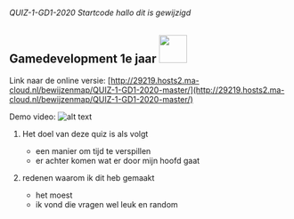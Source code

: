 ###### QUIZ-1-GD1-2020 Startcode hallo dit is gewijzigd

## Gamedevelopment 1e jaar <img src="https://www.ma-web.nl/static/vector/Logo_blok.svg"  width=50>
Link naar de online versie: [http://29219.hosts2.ma-cloud.nl/bewijzenmap/QUIZ-1-GD1-2020-master/](http://29219.hosts2.ma-cloud.nl/bewijzenmap/QUIZ-1-GD1-2020-master/)

Demo video: 
![alt text](https://media.giphy.com/media/JTP06HAqKIHplDloUi/giphy.gif "demo van de quiz")



1. Het doel van deze quiz is als volgt
    * een manier om tijd te verspillen
    * er achter komen wat er door mijn hoofd gaat

1. redenen waarom ik dit heb gemaakt
   * het moest
   * ik vond die vragen wel leuk en random

